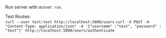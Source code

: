 Run server with `dotnet run`.

Test Routes:  
`curl --user test:test http://localhost:5000/users`
`curl -X POST -H "Content-Type: application/json" -d '{"username" :"test", "password" : "test"}' http://localhost:5000/users/authenticate`
